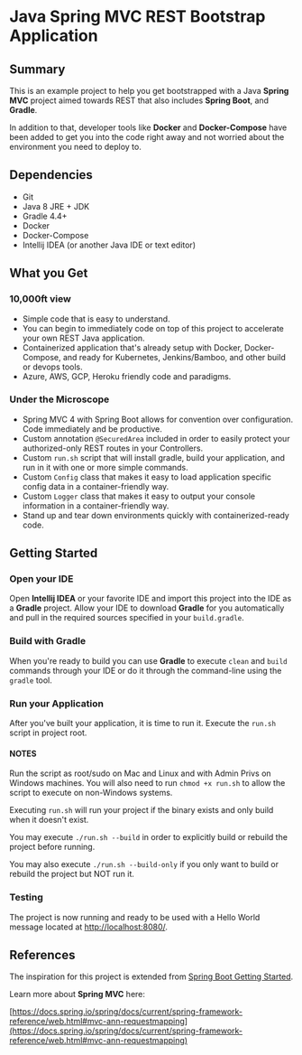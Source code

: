 # Java Spring MVC REST Bootstrap Application #

## Summary ##

This is an example project to help you get bootstrapped with a Java **Spring MVC** project aimed towards REST that also includes **Spring Boot**, and **Gradle**.

In addition to that, developer tools like **Docker** and **Docker-Compose** have been added to get you into the code right away and not worried about the environment you need to deploy to.

## Dependencies ##

* Git
* Java 8 JRE + JDK
* Gradle 4.4+
* Docker
* Docker-Compose
* Intellij IDEA (or another Java IDE or text editor)

## What you Get ##

### 10,000ft view ###

* Simple code that is easy to understand.
* You can begin to immediately code on top of this project to accelerate your own REST Java application.
* Containerized application that's already setup with Docker, Docker-Compose, and ready for Kubernetes, Jenkins/Bamboo, and other build or devops tools.
* Azure, AWS, GCP, Heroku friendly code and paradigms.

### Under the Microscope ###

* Spring MVC 4 with Spring Boot allows for convention over configuration. Code immediately and be productive.
* Custom annotation `@SecuredArea` included in order to easily protect your authorized-only REST routes in your Controllers.
* Custom `run.sh` script that will install gradle, build your application, and run in it with one or more simple commands.
* Custom `Config` class that makes it easy to load application specific config data in a container-friendly way.
* Custom `Logger` class that makes it easy to output your console information in a container-friendly way.
* Stand up and tear down environments quickly with containerized-ready code.

## Getting Started ##

### Open your IDE ###

Open **Intellij IDEA** or your favorite IDE and import this project into the IDE as a **Gradle** project. Allow your IDE to download **Gradle** for you automatically and pull in the required sources specified in your `build.gradle`.

### Build with Gradle ###

When you're ready to build you can use **Gradle** to execute `clean` and `build` commands through your IDE or do it through the command-line using the `gradle` tool.

### Run your Application ###

After you've built your application, it is time to run it. Execute the `run.sh` script in project root.

#### NOTES ####

Run the script as root/sudo on Mac and Linux and with Admin Privs on Windows machines. You will also need to run `chmod +x run.sh` to allow the script to execute on non-Windows systems.

Executing `run.sh` will run your project if the binary exists and only build when it doesn't exist.

You may execute `./run.sh --build` in order to explicitly build or rebuild the project before running.

You may also execute `./run.sh --build-only` if you only want to build or rebuild the project but NOT run it.

### Testing ###

The project is now running and ready to be used with a Hello World message located at [http://localhost:8080/](http://localhost:8080/).

## References ##

The inspiration for this project is extended from [Spring Boot Getting Started](https://spring.io/guides/gs/spring-boot/).

Learn more about **Spring MVC** here:

[https://docs.spring.io/spring/docs/current/spring-framework-reference/web.html#mvc-ann-requestmapping](https://docs.spring.io/spring/docs/current/spring-framework-reference/web.html#mvc-ann-requestmapping)
